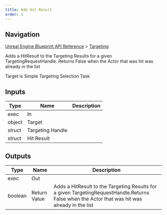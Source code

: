 ```yaml
---
title: Add Hit Result
order: 1
---
```

## Navigation

[Unreal Engine Blueprint API Reference](https://dev.epicgames.com/documentation/en-us/unreal-engine/BlueprintAPI) > [Targeting](https://dev.epicgames.com/documentation/en-us/unreal-engine/BlueprintAPI/Targeting)

Adds a HitResult to the Targeting Results for a given TargetingRequestHandle.
Returns False when the Actor that was hit was already in the list

Target is Simple Targeting Selection Task

## Inputs

| Type | Name | Description |
| --- | --- | --- |
| exec | In |  |
| object | Target |  |
| struct | Targeting Handle |  |
| struct | Hit Result |  |

## Outputs

| Type | Name | Description |
| --- | --- | --- |
| exec | Out |  |
| boolean | Return Value | Adds a HitResult to the Targeting Results for a given TargetingRequestHandle.Returns False when the Actor that was hit was already in the list |
